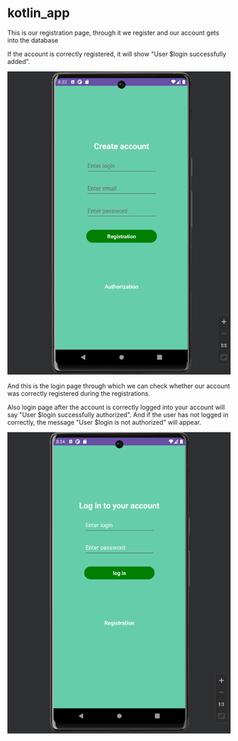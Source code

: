 # kotlin_app

This is our registration page, through it we register and our account gets into the database

If the account is correctly registered, it will show "User $login successfully added".

![registration](https://github.com/madiyar0303/kotlin_app/blob/main/regis.png)

And this is the login page through which we can check whether our account was correctly registered during the registrations.

Also login page after the account is correctly logged into your account will say "User $login successfully authorized". 
And if the user has not logged in correctly, the message "User $login is not authorized" will appear.

![auth](https://github.com/madiyar0303/kotlin_app/blob/main/login.png)
